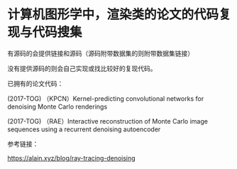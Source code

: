 # 计算机图形学中，渲染类的论文的代码复现与代码搜集

有源码的会提供链接和源码（源码附带数据集的则附带数据集链接）

没有提供源码的则会自己实现或找比较好的复现代码。

已拥有的论文代码：

(2017-TOG) （KPCN）Kernel-predicting convolutional networks for denoising Monte Carlo renderings

(2017-TOG) （RAE）Interactive reconstruction of Monte Carlo image sequences using a recurrent denoising autoencoder


参考链接：

https://alain.xyz/blog/ray-tracing-denoising

